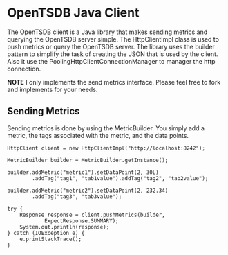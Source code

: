 OpenTSDB Java Client
====================

The OpenTSDB client is a Java library that makes sending metrics and querying the OpenTSDB server simple.
The HttpClientImpl class is used to push metrics or query the OpenTSDB server. The library uses the builder pattern to
simplify the task of creating the JSON that is used by the client. Also it use the PoolingHttpClientConnectionManager to 
manager the http connection.

**NOTE** I only implements the send metrics interface. Please feel free to fork and implements for your needs.

## Sending Metrics

Sending metrics is done by using the MetricBuilder. You simply add a metric, the tags associated with the metric, and
the data points.

	HttpClient client = new HttpClientImpl("http://localhost:8242");

	MetricBuilder builder = MetricBuilder.getInstance();

	builder.addMetric("metric1").setDataPoint(2, 30L)
			.addTag("tag1", "tab1value").addTag("tag2", "tab2value");

	builder.addMetric("metric2").setDataPoint(2, 232.34)
			.addTag("tag3", "tab3value");

	try {
		Response response = client.pushMetrics(builder,
				ExpectResponse.SUMMARY);
		System.out.println(response);
	} catch (IOException e) {
		e.printStackTrace();
	}